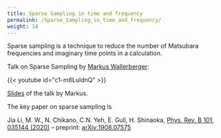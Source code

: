 ```yaml
---
title: Sparse Sampling in time and frequency
permalink: /Sparse_Sampling_in_time_and_frequency/
weight: 14
---
```


Sparse sampling is a technique to reduce the number of Matsubara
frequencies and imaginary time points in a calculation.

Talk on Sparse Sampling by [Markus
Wallerberger](https://www.wallerberger.at/):

{{< youtube id="c1-m6LuldnQ" >}}

[Slides](/files/wallerberger-seminar-gull.pdf)
of the talk by Markus.

The key paper on sparse sampling is

Jia Li, M. W., N. Chikano, C.N. Yeh, E. Gull, H. Shinaoka, [Phys. Rev. B
101, 035144
(2020)](https://journals.aps.org/prb/abstract/10.1103/PhysRevB.101.035144)
– preprint: [arXiv:1908.07575](https://arxiv.org/abs/1908.07575)